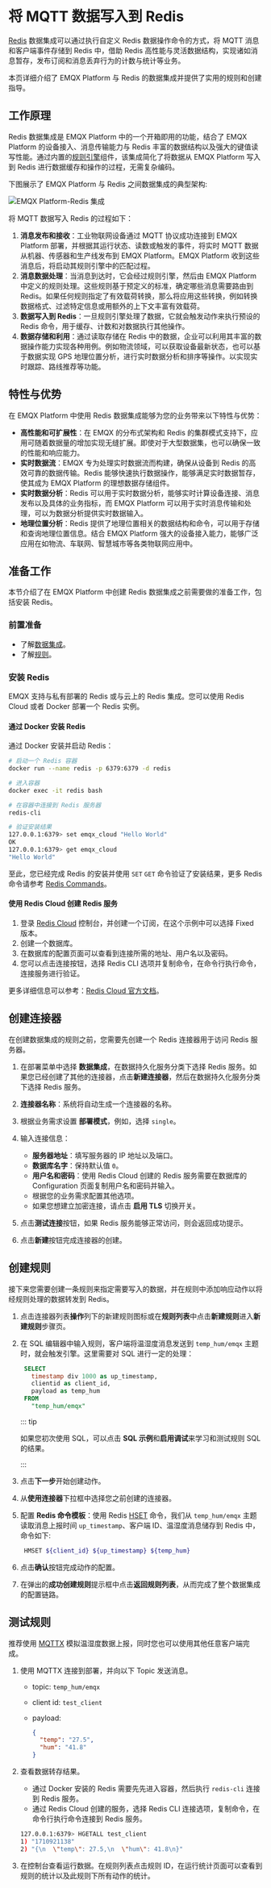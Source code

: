 # 将 MQTT 数据写入到 Redis

[Redis](https://redis.io/) 数据集成可以通过执行自定义 Redis 数据操作命令的方式，将 MQTT 消息和客户端事件存储到 Redis 中，借助 Redis 高性能与灵活数据结构，实现诸如消息暂存，发布订阅和消息丢弃行为的计数与统计等业务。

本页详细介绍了 EMQX Platform 与 Redis 的数据集成并提供了实用的规则和创建指导。

## 工作原理

Redis 数据集成是 EMQX Platform 中的一个开箱即用的功能，结合了 EMQX Platform 的设备接入、消息传输能力与 Redis 丰富的数据结构以及强大的键值读写性能。通过内置的[规则引擎](./rules.md)组件，该集成简化了将数据从 EMQX Platform 写入到 Redis 进行数据缓存和操作的过程，无需复杂编码。

下图展示了 EMQX Platform 与 Redis 之间数据集成的典型架构:

![EMQX Platform-Redis 集成](./_assets/data_integration_redis.png)

将 MQTT 数据写入 Redis 的过程如下：

1. **消息发布和接收**：工业物联网设备通过 MQTT 协议成功连接到 EMQX Platform 部署，并根据其运行状态、读数或触发的事件，将实时 MQTT 数据从机器、传感器和生产线发布到 EMQX Platform。EMQX Platform 收到这些消息后，将启动其规则引擎中的匹配过程。
2. **消息数据处理**：当消息到达时，它会经过规则引擎，然后由 EMQX Platform 中定义的规则处理。这些规则基于预定义的标准，确定哪些消息需要路由到 Redis。如果任何规则指定了有效载荷转换，那么将应用这些转换，例如转换数据格式、过滤特定信息或用额外的上下文丰富有效载荷。
3. **数据写入到 Redis**：一旦规则引擎处理了数据，它就会触发动作来执行预设的 Redis 命令，用于缓存、计数和对数据执行其他操作。
4. **数据存储和利用**：通过读取存储在 Redis 中的数据，企业可以利用其丰富的数据操作能力实现各种用例。例如物流领域，可以获取设备最新状态，也可以基于数据实现 GPS 地理位置分析，进行实时数据分析和排序等操作。以实现实时跟踪、路线推荐等功能。

## 特性与优势

在 EMQX Platform 中使用 Redis 数据集成能够为您的业务带来以下特性与优势：

- **高性能和可扩展性**：在 EMQX 的分布式架构和 Redis 的集群模式支持下，应用可随着数据量的增加实现无缝扩展。即使对于大型数据集，也可以确保一致的性能和响应能力。
- **实时数据流**：EMQX 专为处理实时数据流而构建，确保从设备到 Redis 的高效可靠的数据传输。Redis 能够快速执行数据操作，能够满足实时数据暂存，使其成为 EMQX Platform 的理想数据存储组件。
- **实时数据分析**：Redis 可以用于实时数据分析，能够实时计算设备连接、消息发布以及具体的业务指标，而 EMQX Platform 可以用于实时消息传输和处理，可以为数据分析提供实时数据输入。
- **地理位置分析**：Redis 提供了地理位置相关的数据结构和命令，可以用于存储和查询地理位置信息。结合 EMQX Platform 强大的设备接入能力，能够广泛应用在如物流、车联网、智慧城市等各类物联网应用中。

## 准备工作
本节介绍了在 EMQX Platform 中创建 Redis 数据集成之前需要做的准备工作，包括安装 Redis。

### 前置准备

- 了解[数据集成](./introduction.md)。
- 了解[规则](./rules.md)。

### 安装 Redis

EMQX 支持与私有部署的 Redis 或与云上的 Redis 集成。您可以使用 Redis Cloud 或者 Docker 部署一个 Redis 实例。

#### 通过 Docker 安装 Redis

通过 Docker 安装并启动 Redis：

```bash
# 启动一个 Redis 容器
docker run --name redis -p 6379:6379 -d redis

# 进入容器
docker exec -it redis bash

# 在容器中连接到 Redis 服务器
redis-cli

# 验证安装结果
127.0.0.1:6379> set emqx_cloud "Hello World"
OK
127.0.0.1:6379> get emqx_cloud
"Hello World"
```

至此，您已经完成 Redis 的安装并使用 `SET` `GET` 命令验证了安装结果，更多 Redis 命令请参考 [Redis Commands](https://redis.io/commands/)。

#### 使用 Redis Cloud 创建 Redis 服务

1. 登录 [Redis Cloud](https://redis.com/cloud/overview/) 控制台，并创建一个订阅，在这个示例中可以选择 Fixed 版本。
2. 创建一个数据库。
3. 在数据库的配置页面可以查看到连接所需的地址、用户名以及密码。
4. 您可以点击连接按钮，选择 Redis CLI 选项并复制命令，在命令行执行命令，连接服务进行验证。

更多详细信息可以参考：[Redis Cloud 官方文档](https://docs.redis.com/)。
## 创建连接器

在创建数据集成的规则之前，您需要先创建一个 Redis 连接器用于访问 Redis 服务器。

1. 在部署菜单中选择 **数据集成**，在数据持久化服务分类下选择 Redis 服务。如果您已经创建了其他的连接器，点击**新建连接器**，然后在数据持久化服务分类下选择 Redis 服务。

2. **连接器名称**：系统将自动生成一个连接器的名称。

3. 根据业务需求设置 **部署模式**，例如，选择 `single`。

4. 输入连接信息：

   - **服务器地址**：填写服务器的 IP 地址以及端口。
   - **数据库名字**：保持默认值 `0`。
   - **用户名和密码**：使用 Redis Cloud 创建的 Redis 服务需要在数据库的 Configuration 页面复制用户名和密码并输入。
   - 根据您的业务需求配置其他选项。
   - 如果您想建立加密连接，请点击 **启用 TLS** 切换开关。

5. 点击**测试连接**按钮，如果 Redis 服务能够正常访问，则会返回成功提示。

6. 点击**新建**按钮完成连接器的创建。

## 创建规则

接下来您需要创建一条规则来指定需要写入的数据，并在规则中添加响应动作以将经规则处理的数据转发到 Redis。

1. 点击连接器列表**操作**列下的新建规则图标或在**规则列表**中点击**新建规则**进入**新建规则**步骤页。

2. 在 SQL 编辑器中输入规则，客户端将温湿度消息发送到 `temp_hum/emqx` 主题时，就会触发引擎。这里需要对 SQL 进行一定的处理：

   ```sql
    SELECT
      timestamp div 1000 as up_timestamp,
      clientid as client_id,
      payload as temp_hum
    FROM
      "temp_hum/emqx"
   ```

   ::: tip

   如果您初次使用 SQL，可以点击 **SQL 示例**和**启用调试**来学习和测试规则 SQL 的结果。

   :::

3. 点击**下一步**开始创建动作。

4. 从**使用连接器**下拉框中选择您之前创建的连接器。

5. 配置 **Redis 命令模板**：使用 Redis [HSET](https://redis.io/commands/hset/) 命令，我们从 `temp_hum/emqx` 主题读取消息上报时间 `up_timestamp`、客户端 ID、温湿度消息储存到 Redis 中，命令如下:

   ```bash
    HMSET ${client_id} ${up_timestamp} ${temp_hum}
   ```

6. 点击**确认**按钮完成动作的配置。

7. 在弹出的**成功创建规则**提示框中点击**返回规则列表**，从而完成了整个数据集成的配置链路。

## 测试规则

推荐使用 [MQTTX](https://mqttx.app/) 模拟温湿度数据上报，同时您也可以使用其他任意客户端完成。

1. 使用 MQTTX 连接到部署，并向以下 Topic 发送消息。

   - topic: `temp_hum/emqx`

   - client id: `test_client`

   - payload:

     ```json
     {
       "temp": "27.5",
       "hum": "41.8"
     }
     ```

2. 查看数据转存结果。

   - 通过 Docker 安装的 Redis 需要先先进入容器，然后执行 `redis-cli` 连接到 Redis 服务。
   - 通过 Redis Cloud 创建的服务，选择 Redis CLI 连接选项，复制命令，在命令行执行命令连接到 Redis 服务。

   ```bash
   127.0.0.1:6379> HGETALL test_client
   1) "1710921138"
   2) "{\n  \"temp\": 27.5,\n  \"hum\": 41.8\n}"
   ```

3. 在控制台查看运行数据。在规则列表点击规则 ID，在运行统计页面可以查看到规则的统计以及此规则下所有动作的统计。
